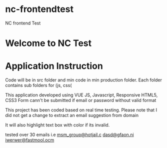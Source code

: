 # nc-frontendtest
NC frontend Test

<h1>Welcome to NC Test </h1>

<h1>Application Instruction</h1>

<p>Code will be in src folder and min code in min production folder. Each folder contains sub folders for (js, css(</p>

<p>This application developed using VUE JS, Javascript, Responsive HTML5, CSS3 Form cann't be submitted if email or password without valid format </p>

<p> This project has been coded based on real time testing. Please note that I did not get a change to extract an email suggestion from domain </p>

It will also highlight text box with color if its invalid.

tested over 30 emails i.e 
msm_group@hotjail.c
dasd@gfaon.ni
iwerwer@fastmool.ocm


